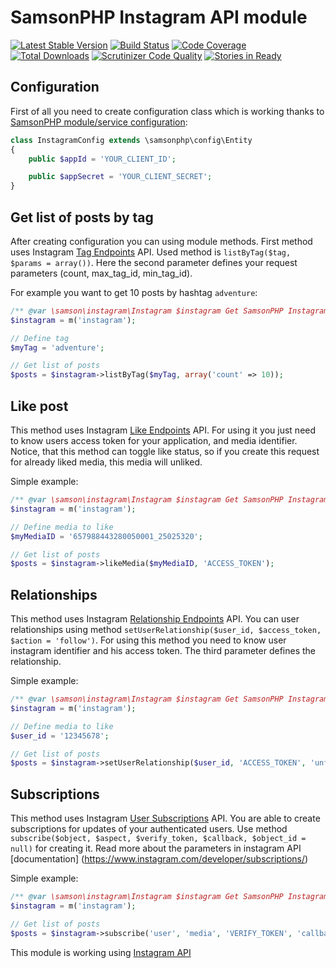 # SamsonPHP Instagram API module

[![Latest Stable Version](https://poser.pugx.org/samsonos/php_instagram/v/stable.svg)](https://packagist.org/packages/samsonos/php_instagram) 
[![Build Status](https://scrutinizer-ci.com/g/samsonos/php_instagram/badges/build.png?b=master)](https://scrutinizer-ci.com/g/samsonos/php_instagram/badges/build.png?b=master)
[![Code Coverage](https://scrutinizer-ci.com/g/samsonos/php_instagram/badges/coverage.png?b=master)](https://scrutinizer-ci.com/g/samsonos/php_instagram/?branch=master)
[![Total Downloads](https://poser.pugx.org/samsonos/php_instagram/downloads.svg)](https://packagist.org/packages/samsonos/php_instagram)
[![Scrutinizer Code Quality](https://scrutinizer-ci.com/g/samsonos/php_instagram/badges/quality-score.png?b=master)](https://scrutinizer-ci.com/g/samsonos/php_instagram/?branch=master)
[![Stories in Ready](https://badge.waffle.io/samsonos/php_instagram.png?label=ready&title=Ready)](https://waffle.io/samsonos/php_instagram)

## Configuration

First of all you need to create configuration class which is working thanks to [SamsonPHP module/service configuration](https://github.com/samsonphp/config):

```php
class InstagramConfig extends \samsonphp\config\Entity
{
    public $appId = 'YOUR_CLIENT_ID';

    public $appSecret = 'YOUR_CLIENT_SECRET';
}
```

## Get list of posts by tag

After creating configuration you can using module methods.
First method uses Instagram [Tag Endpoints](https://www.instagram.com/developer/endpoints/tags/) API.
Used method is ```listByTag($tag, $params = array())```.
Here the second parameter defines your request parameters (count, max_tag_id, min_tag_id).

For example you want to get 10 posts by hashtag ```adventure```:

```php
/** @var \samson\instagram\Instagram $instagram Get SamsonPHP Instagram module */
$instagram = m('instagram');

// Define tag
$myTag = 'adventure';

// Get list of posts
$posts = $instagram->listByTag($myTag, array('count' => 10));
```

## Like post

This method uses Instagram [Like Endpoints](https://www.instagram.com/developer/endpoints/likes/) API.
For using it you just need to know users access token for your application, and media identifier.
Notice, that this method can toggle like status, so if you create this request for already liked media, this media will unliked.

Simple example:

```php
/** @var \samson\instagram\Instagram $instagram Get SamsonPHP Instagram module */
$instagram = m('instagram');

// Define media to like
$myMediaID = '657988443280050001_25025320';

// Get list of posts
$posts = $instagram->likeMedia($myMediaID, 'ACCESS_TOKEN');
```

## Relationships

This method uses Instagram [Relationship Endpoints](https://www.instagram.com/developer/endpoints/relationships/) API.
You can user relationships using method ``` setUserRelationship($user_id, $access_token, $action = 'follow') ```.
For using this method you need to know user instagram identifier and his access token. The third parameter defines the relationship.

Simple example:

```php
/** @var \samson\instagram\Instagram $instagram Get SamsonPHP Instagram module */
$instagram = m('instagram');

// Define media to like
$user_id = '12345678';

// Get list of posts
$posts = $instagram->setUserRelationship($user_id, 'ACCESS_TOKEN', 'unfollow');
```

## Subscriptions

This method uses Instagram [User Subscriptions](https://www.instagram.com/developer/subscriptions/) API.
You are able to create subscriptions for updates of your authenticated users.
Use method ``` subscribe($object, $aspect, $verify_token, $callback, $object_id = null) ``` for creating it.
Read more about the parameters in instagram API [documentation] (https://www.instagram.com/developer/subscriptions/)

Simple example:

```php
/** @var \samson\instagram\Instagram $instagram Get SamsonPHP Instagram module */
$instagram = m('instagram');

// Get list of posts
$posts = $instagram->subscribe('user', 'media', 'VERIFY_TOKEN', 'callback-function');
```

This module is working using [Instagram API](https://www.instagram.com/developer/)
